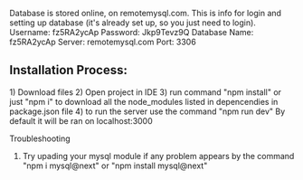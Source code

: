 <html>


Database is stored online, on remotemysql.com.
This is info for login and setting up database (it's already set up, so you just need to login).
Username: fz5RA2ycAp
Password: Jkp9Tevz9Q
Database Name: fz5RA2ycAp
Server: remotemysql.com
Port: 3306


<h2>Installation Process:</h2>
1) Download files
2) Open project in IDE 
3) run command "npm install" or just "npm i" to download all the node_modules listed in depencendies in package.json file
4) to run the server use the command "npm run dev"
By default it will be ran on localhost:3000




Troubleshooting
1) Try upading your mysql module if any problem appears by the command "npm i mysql@next" or "npm install mysql@next"



<html>
